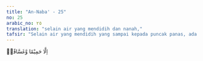 ```yaml
---
title: "An-Naba' - 25"
no: 25
arabic_no: ٢٥
translation: "selain air yang mendidih dan nanah,"
tafsir: "Selain air yang mendidih yang sampai kepada puncak panas, ada pula nanah yang sangat busuk baunya."
---
```


اِلَّا حَمِيْمًا وَّغَسَّاقًاۙ
